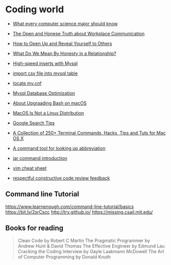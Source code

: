 # Coding world

- [What every computer science major should know](http://matt.might.net/articles/what-cs-majors-should-know/)
- [The Open and Honese Truth about Workplace Communication](https://www.quantumworkplace.com/future-of-work/open-honest-truth-about-workplace-communication-and-3-critical-recommendations/)
- [How to Open Up and Reveal Yourself to Others](https://www.healthyplace.com/relationships/healthy-relationships/how-to-open-up-and-reveal-yourself-to-others)
- [What Do We Mean By Honesty in a Relationship?](https://www.huffpost.com/entry/what-do-we-mean-by-honest_b_9617860)

- [High-speed inserts with Mysql](https://medium.com/@benmorel/high-speed-inserts-with-mysql-9d3dcd76f723)

- [import csv file into mysql table](http://www.mysqltutorial.org/import-csv-file-mysql-table/)
- [locate my.cnf](https://stackoverflow.com/questions/7973927/for-homebrew-mysql-installs-wheres-my-cnf)

- [Mysql Database Optimization](https://dev.mysql.com/doc/refman/5.5/en/optimization.html)

- [About Upgraading Bash on macOS](https://itnext.io/upgrading-bash-on-macos-7138bd1066ba)

- [MacOS Is Not a Linux Distribution](https://www.lifewire.com/mac-os-x-is-not-linux-distribution-2204744)

- [Google Search Tips](https://www.androidauthority.com/google-search-tips-879151/)

- [A Collection of 250+ Terminal Commands, Hacks, Tips and Tuts for Mac OS X](https://www.macstories.net/roundups/a-collection-of-250-terminal-commands-hacks-tips-and-tuts-for-mac-os-x/)

- [A command tool for looking up abbreviation](https://github.com/Haixiang6123/wtf-cli)

- [jar command introduction](https://segmentfault.com/a/1190000012019605)

- [vim cheat sheet](https://vim.rtorr.com/)

- [respectful constructive code review feedback](https://www.michaelagreiler.com/respectful-constructive-code-review-feedback/)

## Command line Tutorial

https://www.learnenough.com/command-line-tutorial/basics
https://bit.ly/2srCscc
http://try.github.io/
https://missing.csail.mit.edu/

## Books for reading

> Clean Code by Robert C Martin
> The Pragmatic Programmer by Andrew Hunt & David Thomas
> The Effective Engineer by Edmund Lau
> Cracking the Coding Interview by Gayle Laakmann McDowell
> The Art of Computer Programming by Donald Knuth
